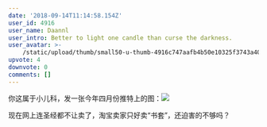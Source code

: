 ```yaml
---
date: '2018-09-14T11:14:58.154Z'
user_id: 4916
user_name: Daannl
user_intro: Better to light one candle than curse the darkness.
user_avatar: >-
    /static/upload/thumb/small50-u-thumb-4916c747aafb4b50e10325f3743a40544be96dd04fca.png
upvote: 4
downvote: 0
comments: []
---
```


你这属于小儿科，发一张今年四月份推特上的图：![](https://drive.google.com/uc?export=view&id=1HKgf6ZeHoIN77VW8JsBLxCID5fZQ1Tpw)

现在网上连圣经都不让卖了，淘宝卖家只好卖“书套”，还迫害的不够吗？
